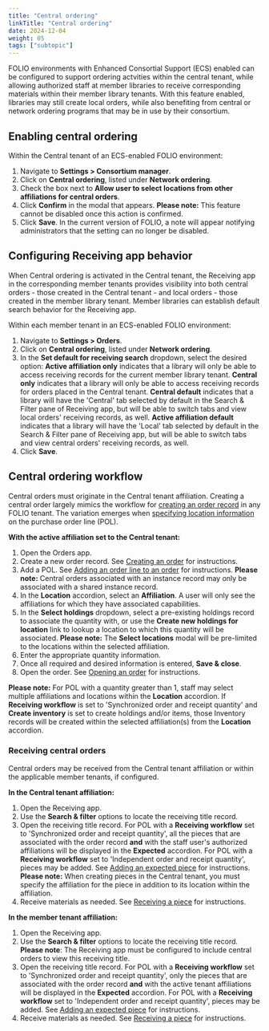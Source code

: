 ```yaml
---
title: "Central ordering"
linkTitle: "Central ordering"
date: 2024-12-04
weight: 05
tags: ["subtopic"]
---
```


FOLIO environments with Enhanced Consortial Support (ECS) enabled can be configured to support ordering actvities within the central tenant, while allowing authorized staff at member libraries to receive corresponding materials within their member library tenants. With this feature enabled, libraries may still create local orders, while also benefiting from central or network ordering programs that may be in use by their consortium.

## Enabling central ordering
Within the Central tenant of an ECS-enabled FOLIO environment:
1. Navigate to **Settings > Consortium manager**.
2. Click on **Central ordering**, listed under **Network ordering**.
3. Check the box next to **Allow user to select locations from other affiliations for central orders**.
4. Click **Confirm** in the modal that appears. **Please note:** This feature cannot be disabled once this action is confirmed.
5. Click **Save**. In the current version of FOLIO, a note will appear notifying administrators that the setting can no longer be disabled.

## Configuring Receiving app behavior
When Central ordering is activated in the Central tenant, the Receiving app in the corresponding member tenants provides visibility into both central orders - those created in the Central tenant - and local orders - those created in the member library tenant. Member libraries can establish default search behavior for the Receiving app.

Within each member tenant in an ECS-enabled FOLIO environment:
1. Navigate to **Settings > Orders**.
2. Click on **Central ordering**, listed under **Network ordering**.
3. In the **Set default for receiving search** dropdown, select the desired option: **Active affiliation only** indicates that a library will only be able to access receiving records for the current member library tenant. **Central only** indicates that a library will only be able to access receiving records for orders placed in the Central tenant.  **Central default** indicates that a library will have the 'Central' tab selected by default in the Search & Filter pane of Receiving app, but will be able to switch tabs and view local orders' receiving records, as well. **Active affiliation default** indicates that a library will have the 'Local' tab selected by default in the Search & Filter pane of Receiving app, but will be able to switch tabs and view central orders' receiving records, as well.
4. Click **Save**.
   
## Central ordering workflow
Central orders must originate in the Central tenant affiliation. Creating a central order largely mimics the workflow for [creating an order record](../../orders/#creating-an-order) in any FOLIO tenant. The variation emerges when [specifying location information](../../orders/#location) on the purchase order line (POL).

**With the active affiliation set to the Central tenant:**
1. Open the Orders app.
2. Create a new order record. See [Creating an order](../../orders/#creating-an-order) for instructions.
3. Add a POL. See [Adding an order line to an order](../../orders/#adding-an-order-line-to-an-order) for instructions. **Please note:** Central orders associated with an instance record may only be associated with a shared instance record.
4. In the **Location** accordion, select an **Affiliation**. A user will only see the affiliations for which they have associated capabilities.
5. In the **Select holdings** dropdown, select a pre-existing holdings record to associate the quantity with, or use the **Create new holdings for location** link to lookup a location to which this quantity will be associated. **Please note:** The **Select locations** modal will be pre-limited to the locations within the selected affiliation.
6. Enter the appropriate quantity information.
7. Once all required and desired information is entered, **Save & close**.
8. Open the order. See [Opening an order](../../orders/#opening-an-order) for instructions.

**Please note:** For POL with a quantity greater than 1, staff may select multiple affiliations and locations within the **Location** accordion. If **Receiving workflow** is set to 'Synchronized order and receipt quantity' and **Create inventory** is set to create holdings and/or items, those Inventory records will be created within the selected affiliation(s) from the **Location** accordion.

### Receiving central orders
Central orders may be received from the Central tenant affiliation or within the applicable member tenants, if configured.

**In the Central tenant affiliation:**
1. Open the Receiving app.
2. Use the **Search & filter** options to locate the receiving title record.
3. Open the receiving title record. For POL with a **Receiving workflow** set to 'Synchronized order and receipt quantity', all the pieces that are associated with the order record **and** with the staff user's authorized affiliations will be displayed in the **Expected** accordion. For POL with a **Receiving workflow** set to 'Independent order and receipt quantity', pieces may be added. See [Adding an expected piece](../../receiving/#adding-an-expected-piece) for instructions. **Please note:** When creating pieces in the Central tenant, you must specify the affiliation for the piece in addition to its location within the affiliation.
4. Receive materials as needed. See [Receiving a piece](../../receiving/#receiving-a-piece) for instructions.

**In the member tenant affiliation:**
1. Open the Receiving app.
2. Use the **Search & filter** options to locate the receiving title record. **Please note**: The Receiving app must be configured to include central orders to view this receiving title.
3. Open the receiving title record. For POL with a **Receiving workflow** set to 'Synchronized order and receipt quantity', only the pieces that are associated with the order record **and** with the active tenant affiliations will be displayed in the **Expected** accordion. For POL with a **Receiving workflow** set to 'Independent order and receipt quantity', pieces may be added. See [Adding an expected piece](../../receiving/#adding-an-expected-piece) for instructions.
4. Receive materials as needed. See [Receiving a piece](../../receiving/#receiving-a-piece) for instructions.
